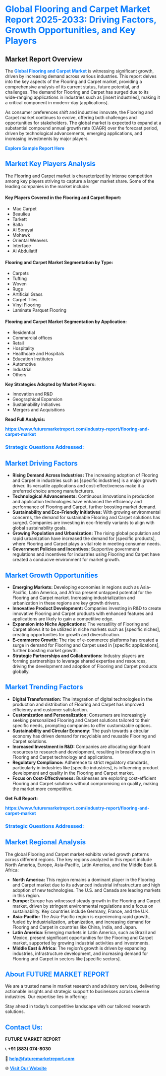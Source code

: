 <h1 style="color: #007BFF;">Global Flooring and Carpet Market Report 2025-2033: Driving Factors, Growth Opportunities, and Key Players</h1>

<section id="overview">
<h2>Market Report Overview</h2>
<p>The <a href="https://www.futuremarketreport.com/industry-report/flooring-and-carpet-market" style="color: #007BFF; text-decoration: none;"><strong>Global Flooring and Carpet Market</strong></a> is witnessing significant growth, driven by increasing demand across various industries. This report delves into the key aspects of the Flooring and Carpet market, providing a comprehensive analysis of its current status, future potential, and challenges. The demand for Flooring and Carpet has surged due to its wide-ranging applications in industries such as [insert industries], making it a critical component in modern-day [applications].</p>
<p>As consumer preferences shift and industries innovate, the Flooring and Carpet market continues to evolve, offering both challenges and opportunities for stakeholders. The global market is expected to expand at a substantial compound annual growth rate (CAGR) over the forecast period, driven by technological advancements, emerging applications, and increasing investments by major players.</p>
</section>

<section id="overview">
<p><a href="https://www.futuremarketreport.com/request-sample/reportId=54328" style="color: #007BFF; text-decoration: none;"><strong>Explore Sample Report Here</strong></a></p>
</section>

<section id="key-players">
<h2 style="color: #007BFF;">Market Key Players Analysis</h2>
<p>The Flooring and Carpet market is characterized by intense competition among key players striving to capture a larger market share. Some of the leading companies in the market include:</p>
<h4>Key Players Covered in the Flooring and Carpet Report:</h4>
<ul><li>Mac Carpet</li><li>Beaulieu</li><li>Tarkett</li><li>Balta</li><li>Al Sorayai</li><li>Mohawk</li><li>Oriental Weavers</li><li>Interface</li><li>Al Abdullatif</li></ul>
<h4>Flooring and Carpet Market Segmentation by Type:</h4>
<ul><li>Carpets</li><li>Tufting</li><li>Woven</li><li>Rugs</li><li>Artificial Grass</li><li>Carpet Tiles</li><li>Vinyl Flooring</li><li>Laminate Parquet Flooring</li></ul>

<h4>Flooring and Carpet Market Segmentation by Application:</h4>
<ul><li>Residential</li><li>Commercial offices</li><li>Retail</li><li>Hospitality</li><li>Healthcare and Hospitals</li><li>Education Institutes</li><li>Automotive</li><li>Industrial</li><li>Others</li></ul>
<p><strong>Key Strategies Adopted by Market Players:</strong></p>
<ul>
<li>Innovation and R&D</li>
<li>Geographical Expansion</li>
<li>Sustainability Initiatives</li>
<li>Mergers and Acquisitions</li>
</ul>
</section>

<section>
<p><strong>Read Full Analysis: </strong></p><a href="https://www.futuremarketreport.com/industry-report/flooring-and-carpet-market" style="color: #007BFF; text-decoration: none;"><strong>https://www.futuremarketreport.com/industry-report/flooring-and-carpet-market</strong></a>
<h3 style="color: #007BFF;">Strategic Questions Addressed:</h3>
</section>

<section id="driving-factors">
<h2 style="color: #007BFF;">Market Driving Factors</h2>
<ul>
<li><strong>Rising Demand Across Industries:</strong> The increasing adoption of Flooring and Carpet in industries such as [specific industries] is a major growth driver. Its versatile applications and cost-effectiveness make it a preferred choice among manufacturers.</li>
<li><strong>Technological Advancements:</strong> Continuous innovations in production and application technologies have enhanced the efficiency and performance of Flooring and Carpet, further boosting market demand.</li>
<li><strong>Sustainability and Eco-Friendly Initiatives:</strong> With growing environmental concerns, the demand for sustainable Flooring and Carpet solutions has surged. Companies are investing in eco-friendly variants to align with global sustainability goals.</li>
<li><strong>Growing Population and Urbanization:</strong> The rising global population and rapid urbanization have increased the demand for [specific products], where Flooring and Carpet plays a vital role in meeting consumer needs.</li>
<li><strong>Government Policies and Incentives:</strong> Supportive government regulations and incentives for industries using Flooring and Carpet have created a conducive environment for market growth.</li>
</ul>
</section>

<section id="growth-opportunities">
<h2 style="color: #007BFF;">Market Growth Opportunities</h2>
<ul>
<li><strong>Emerging Markets:</strong> Developing economies in regions such as Asia-Pacific, Latin America, and Africa present untapped potential for the Flooring and Carpet market. Increasing industrialization and urbanization in these regions are key growth drivers.</li>
<li><strong>Innovative Product Development:</strong> Companies investing in R&D to create innovative Flooring and Carpet products with enhanced features and applications are likely to gain a competitive edge.</li>
<li><strong>Expansion into Niche Applications:</strong> The versatility of Flooring and Carpet allows it to be utilized in niche markets such as [specific niches], creating opportunities for growth and diversification.</li>
<li><strong>E-commerce Growth:</strong> The rise of e-commerce platforms has created a surge in demand for Flooring and Carpet used in [specific applications], further boosting market growth.</li>
<li><strong>Strategic Partnerships and Collaborations:</strong> Industry players are forming partnerships to leverage shared expertise and resources, driving the development and adoption of Flooring and Carpet products globally.</li>
</ul>
</section>

<section id="trending-factors">
<h2 style="color: #007BFF;">Market Trending Factors</h2>
<ul>
<li><strong>Digital Transformation:</strong> The integration of digital technologies in the production and distribution of Flooring and Carpet has improved efficiency and customer satisfaction.</li>
<li><strong>Customization and Personalization:</strong> Consumers are increasingly seeking personalized Flooring and Carpet solutions tailored to their specific needs, prompting companies to offer customizable options.</li>
<li><strong>Sustainability and Circular Economy:</strong> The push towards a circular economy has driven demand for recyclable and reusable Flooring and Carpet solutions.</li>
<li><strong>Increased Investment in R&D:</strong> Companies are allocating significant resources to research and development, resulting in breakthroughs in Flooring and Carpet technology and applications.</li>
<li><strong>Regulatory Compliance:</strong> Adherence to strict regulatory standards, particularly in industries like [specific industries], is influencing product development and quality in the Flooring and Carpet market.</li>
<li><strong>Focus on Cost-Effectiveness:</strong> Businesses are exploring cost-efficient Flooring and Carpet solutions without compromising on quality, making the market more competitive.</li>
</ul>
</section>

<section>
<p><strong>Get Full Report: </strong></p><a href="https://www.futuremarketreport.com/industry-report/flooring-and-carpet-market" style="color: #007BFF; text-decoration: none;"><strong>https://www.futuremarketreport.com/industry-report/flooring-and-carpet-market</strong></a>
<h3 style="color: #007BFF;">Strategic Questions Addressed:</h3>
</section>


<section id="regional-analysis">
<h2 style="color: #007BFF;">Market Regional Analysis</h2>
<p>The global Flooring and Carpet market exhibits varied growth patterns across different regions. The key regions analyzed in this report include North America, Europe, Asia-Pacific, Latin America, and the Middle East & Africa:</p>
<ul>
<li><strong>North America:</strong> This region remains a dominant player in the Flooring and Carpet market due to its advanced industrial infrastructure and high adoption of new technologies. The U.S. and Canada are leading markets in this region.</li>
<li><strong>Europe:</strong> Europe has witnessed steady growth in the Flooring and Carpet market, driven by stringent environmental regulations and a focus on sustainability. Key countries include Germany, France, and the U.K.</li>
<li><strong>Asia-Pacific:</strong> The Asia-Pacific region is experiencing rapid growth, fueled by industrialization, urbanization, and increasing demand for Flooring and Carpet in countries like China, India, and Japan.</li>
<li><strong>Latin America:</strong> Emerging markets in Latin America, such as Brazil and Mexico, present significant opportunities for the Flooring and Carpet market, supported by growing industrial activities and investments.</li>
<li><strong>Middle East & Africa:</strong> The region’s growth is driven by expanding industries, infrastructure development, and increasing demand for Flooring and Carpet in sectors like [specific sectors].</li>
</ul>
</section>

<footer>
<h2 style="color: #007BFF;">About FUTURE MARKET REPORT</h2>
<p>We are a trusted name in market research and advisory services, delivering actionable insights and strategic support to businesses across diverse industries. Our expertise lies in offering:</p>

<p>Stay ahead in today’s competitive landscape with our tailored research solutions.</p>

<h2 style="color: #007BFF;">Contact Us:</h2>
<p><strong>FUTURE MARKET REPORT</strong></p>
<p>📞 <strong>+91 (883) 074-8030</strong></p>
<p>📧 <strong><a href="mailto:help@futuremarketreport.com" style="color: #007BFF;">help@futuremarketreport.com</a></strong></p>
<p>🌐 <strong><a href="https://www.futuremarketreport.com/" style="color: #007BFF;">Visit Our Website</a></strong></p>
</footer>